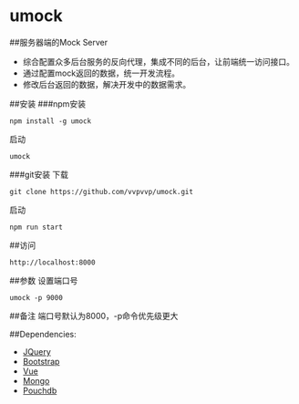 # umock
##服务器端的Mock Server  
- 综合配置众多后台服务的反向代理，集成不同的后台，让前端统一访问接口。  
- 通过配置mock返回的数据，统一开发流程。  
- 修改后台返回的数据，解决开发中的数据需求。  

##安装
###npm安装
```
npm install -g umock
```
启动
```
umock
```
###git安装
下载
```
git clone https://github.com/vvpvvp/umock.git
```
启动
```
npm run start
```
##访问
```
http://localhost:8000
```

##参数
设置端口号
```
umock -p 9000
```
##备注
端口号默认为8000，-p命令优先级更大

##Dependencies:  
* [JQuery](http://jquery.com/)
* [Bootstrap](http://v3.bootcss.com/)
* [Vue](http://cn.vuejs.org/)
* [Mongo](https://www.mongodb.org/)
* [Pouchdb](https://pouchdb.com/)
